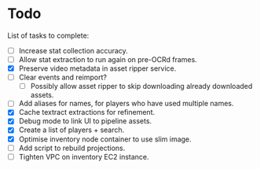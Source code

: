 # Todo

List of tasks to complete:

-   [ ] Increase stat collection accuracy.
-   [ ] Allow stat extraction to run again on pre-OCRd frames.
-   [x] Preserve video metadata in asset ripper service.
-   [ ] Clear events and reimport?
    -   [ ] Possibly allow asset ripper to skip downloading already downloaded assets.
-   [ ] Add aliases for names, for players who have used multiple names.
-   [x] Cache textract extractions for refinement.
-   [x] Debug mode to link UI to pipeline assets.
-   [x] Create a list of players + search.
-   [x] Optimise inventory node container to use slim image.
-   [ ] Add script to rebuild projections.
-   [ ] Tighten VPC on inventory EC2 instance.
